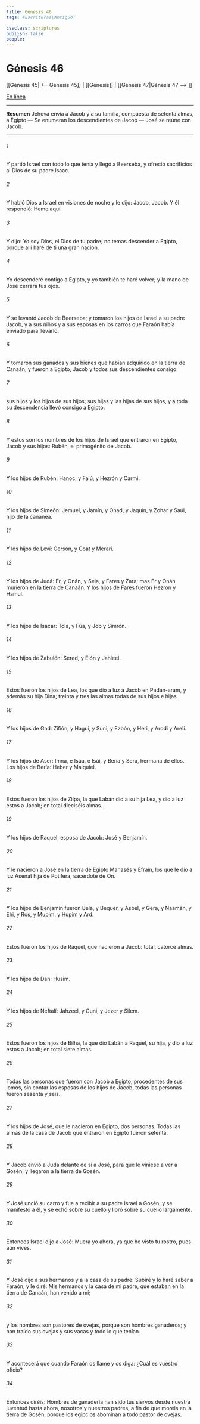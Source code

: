 ```yaml
---
title: Génesis 46
tags: #Escrituras\AntiguoT

cssclass: scriptures
publish: false
people:
---
```


# Génesis 46
[[Génesis 45| <-- Génesis 45]] | [[Génesis]] | [[Génesis 47|Génesis 47 --> ]]

[En línea](https://churchofjesuschrist.org/study/scriptures/ot/gen/46?lang=spa)

---
__Resumen__
Jehová envía a Jacob y a su familia, compuesta de setenta almas, a Egipto — Se enumeran los descendientes de Jacob — José se reúne con Jacob.

---
###### 1 
Y partió Israel con todo lo que tenía y llegó a Beerseba, y ofreció sacrificios al Dios de su padre Isaac.

###### 2 
Y habló Dios a Israel en visiones de noche y le dijo: Jacob, Jacob. Y él respondió: Heme aquí.

###### 3 
Y dijo: Yo soy Dios, el Dios de tu padre; no temas descender a Egipto, porque allí haré de ti una gran nación.

###### 4 
Yo descenderé contigo a Egipto, y yo también te haré volver; y la mano de José cerrará tus ojos.

###### 5 
Y se levantó Jacob de Beerseba; y tomaron los hijos de Israel a su padre Jacob, y a sus niños y a sus esposas en los carros que Faraón había enviado para llevarlo.

###### 6 
Y tomaron sus ganados y sus bienes que habían adquirido en la tierra de Canaán, y fueron a Egipto, Jacob y todos sus descendientes consigo:

###### 7 
sus hijos y los hijos de sus hijos; sus hijas y las hijas de sus hijos, y a toda su descendencia llevó consigo a Egipto.

###### 8 
Y estos son los nombres de los hijos de Israel que entraron en Egipto, Jacob y sus hijos: Rubén, el primogénito de Jacob.

###### 9 
Y los hijos de Rubén: Hanoc, y Falú, y Hezrón y Carmi.

###### 10 
Y los hijos de Simeón: Jemuel, y Jamín, y Ohad, y Jaquín, y Zohar y Saúl, hijo de la cananea.

###### 11 
Y los hijos de Leví: Gersón, y Coat y Merari.

###### 12 
Y los hijos de Judá: Er, y Onán, y Sela, y Fares y Zara; mas Er y Onán murieron en la tierra de Canaán. Y los hijos de Fares fueron Hezrón y Hamul.

###### 13 
Y los hijos de Isacar: Tola, y Fúa, y Job y Simrón.

###### 14 
Y los hijos de Zabulón: Sered, y Elón y Jahleel.

###### 15 
Estos fueron los hijos de Lea, los que dio a luz a Jacob en Padán-aram, y además su hija Dina; treinta y tres las almas todas de sus hijos e hijas.

###### 16 
Y los hijos de Gad: Zifión, y Hagui, y Suni, y Ezbón, y Heri, y Arodi y Areli.

###### 17 
Y los hijos de Aser: Imna, e Isúa, e Isúi, y Bería y Sera, hermana de ellos. Los hijos de Bería: Heber y Malquiel.

###### 18 
Estos fueron los hijos de Zilpa, la que Labán dio a su hija Lea, y dio a luz estos a Jacob; en total dieciséis almas.

###### 19 
Y los hijos de Raquel, esposa de Jacob: José y Benjamín.

###### 20 
Y le nacieron a José en la tierra de Egipto Manasés y Efraín, los que le dio a luz Asenat hija de Potifera, sacerdote de On.

###### 21 
Y los hijos de Benjamín fueron Bela, y Bequer, y Asbel, y Gera, y Naamán, y Ehi, y Ros, y Mupim, y Hupim y Ard.

###### 22 
Estos fueron los hijos de Raquel, que nacieron a Jacob:  total, catorce almas.

###### 23 
Y los hijos de Dan: Husim.

###### 24 
Y los hijos de Neftalí: Jahzeel, y Guni, y Jezer y Silem.

###### 25 
Estos fueron los hijos de Bilha, la que dio Labán a Raquel, su hija, y dio a luz estos a Jacob; en total siete almas.

###### 26 
Todas las personas que fueron con Jacob a Egipto, procedentes de sus lomos, sin contar las esposas de los hijos de Jacob, todas las personas fueron sesenta y seis.

###### 27 
Y los hijos de José, que le nacieron en Egipto, dos personas. Todas las almas de la casa de Jacob que entraron en Egipto fueron setenta.

###### 28 
Y Jacob envió a Judá delante de sí a José, para que le viniese a ver a Gosén; y llegaron a la tierra de Gosén.

###### 29 
Y José unció su carro y fue a recibir a su padre Israel a Gosén; y se manifestó a él, y se echó sobre su cuello y lloró sobre su cuello largamente.

###### 30 
Entonces Israel dijo a José: Muera yo ahora, ya que he visto tu rostro, pues aún vives.

###### 31 
Y José dijo a sus hermanos y a la casa de su padre: Subiré y lo haré saber a Faraón, y le diré: Mis hermanos y la casa de mi padre, que estaban en la tierra de Canaán, han venido a mí;

###### 32 
y los hombres son pastores de ovejas, porque son hombres ganaderos; y han traído sus ovejas y sus vacas y todo lo que tenían.

###### 33 
Y acontecerá que cuando Faraón os llame y os diga: ¿Cuál es vuestro oficio?

###### 34 
Entonces diréis: Hombres de ganadería han sido tus siervos desde nuestra juventud hasta ahora, nosotros y nuestros padres,  a fin de que moréis en la tierra de Gosén, porque los egipcios abominan a todo pastor de ovejas.

